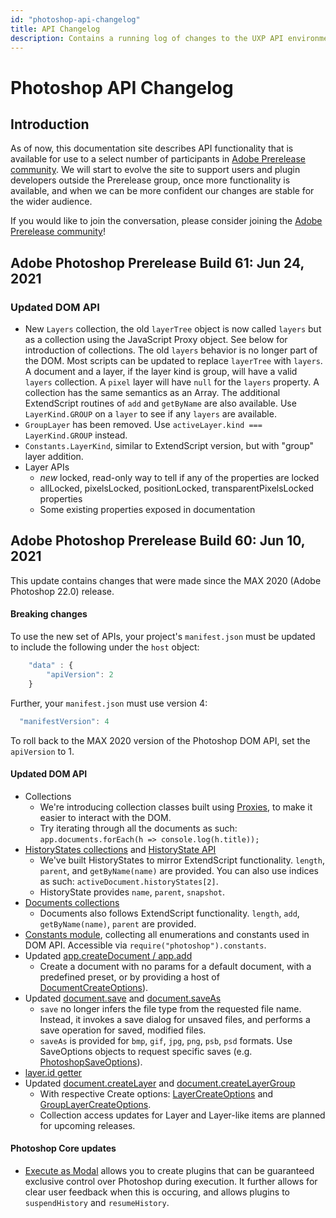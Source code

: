 ```yaml
---
id: "photoshop-api-changelog"
title: API Changelog
description: Contains a running log of changes to the UXP API environment in Adobe Photoshop
---
```


# Photoshop API Changelog

## Introduction

As of now, this documentation site describes API functionality that is available for use to a select number of participants in [Adobe Prerelease community](https://www.adobeprerelease.com/). We will start to evolve the site to support users and plugin developers outside the Prerelease group, once more functionality is available, and when we can be more confident our changes are stable for the wider audience.

If you would like to join the conversation, please consider joining the [Adobe Prerelease community](https://www.adobeprerelease.com/)!

## Adobe Photoshop Prerelease Build 61: Jun 24, 2021

### Updated DOM API

- New `Layers` collection, the old `layerTree` object is now called `layers` but as a collection using the JavaScript Proxy object. See below for introduction of collections. The old `layers` behavior is no longer part of the DOM. Most scripts can be updated to replace `layerTree` with `layers`.  A document and a layer, if the layer kind is group, will have a valid `layers` collection. A `pixel` layer will have `null` for the `layers` property. A collection has the same semantics as an Array. The additional ExtendScript routines of `add` and `getByName` are also available. Use `LayerKind.GROUP` on a `layer` to see if any `layers` are available.
- `GroupLayer` has been removed. Use `activeLayer.kind === LayerKind.GROUP` instead.
- `Constants.LayerKind`, similar to ExtendScript version, but with "group" layer addition.
- Layer APIs
	- *new* locked, read-only way to tell if any of the properties are locked
	- allLocked, pixelsLocked, positionLocked, transparentPixelsLocked properties
	- Some existing properties exposed in documentation

## Adobe Photoshop Prerelease Build 60: Jun 10, 2021

This update contains changes that were made since the MAX 2020 (Adobe Photoshop 22.0) release.

#### Breaking changes
To use the new set of APIs, your project's `manifest.json` must be updated to include the following under the `host` object:
```javascript
	"data" : {
		"apiVersion": 2
	}
```
Further, your `manifest.json` must use version 4:
```javascript
  "manifestVersion": 4
```
To roll back to the MAX 2020 version of the Photoshop DOM API, set the `apiVersion` to 1.

#### Updated DOM API
- Collections
	- We're introducing collection classes built using [Proxies](https://developer.mozilla.org/en-US/docs/Web/JavaScript/Reference/Global_Objects/Proxy), to make it easier to interact with the DOM.
	- Try iterating through all the documents as such: `app.documents.forEach(h => console.log(h.title));`
- [HistoryStates collections](../classes/collections/HistoryStates/) and [HistoryState API](../classes/HistoryState)
	- We've built HistoryStates to mirror ExtendScript functionality. `length`, `parent`, and `getByName(name)` are provided. You can also use indices as such: `activeDocument.historyStates[2]`.
	- HistoryState provides `name`, `parent`, `snapshot`.
- [Documents collections](../classes/collections/Documents/)
	- Documents also follows ExtendScript functionality. `length`, `add`, `getByName(name)`, `parent` are provided.
- [Constants module](../modules/constants/), collecting all enumerations and constants used in DOM API. Accessible via `require("photoshop").constants`.
- Updated [app.createDocument / app.add](../classes/Photoshop/#createdocument)
	- Create a document with no params for a default document, with a predefined preset, or by providing a host of [DocumentCreateOptions](../objects/DocumentCreateOptions/)).
- Updated [document.save](../classes/Document/#save) and [document.saveAs](../classes/Document/#saveas)
	- `save` no longer infers the file type from the requested file name. Instead, it invokes a save dialog for unsaved files, and performs a save operation for saved, modified files.
	- `saveAs` is provided for `bmp`, `gif`, `jpg`, `png`, `psb`, `psd` formats. Use SaveOptions objects to request specific saves (e.g. [PhotoshopSaveOptions](../objects/PhotoshopSaveOptions/)).
- [layer.id getter](../classes/Layer)
- Updated [document.createLayer](../classes/Document/#createlayer) and [document.createLayerGroup](../classes/Document/#createlayergroup)
	- With respective Create options: [LayerCreateOptions](../objects/LayerCreateOptions/) and [GroupLayerCreateOptions](../objects/GroupLayerCreateOptions).
	- Collection access updates for Layer and Layer-like items are planned for upcoming releases.

#### Photoshop Core updates
- [Execute as Modal](../media/executeAsModal/) allows you to create plugins that can be guaranteed exclusive control over Photoshop during execution. It further allows for clear user feedback when this is occuring, and allows plugins to `suspendHistory` and `resumeHistory`.

